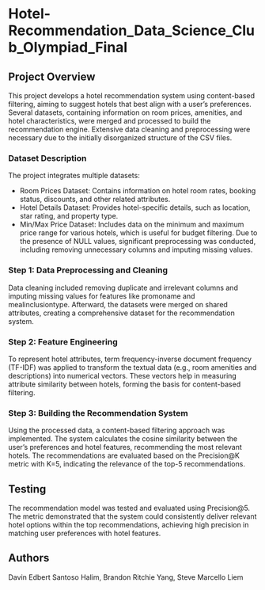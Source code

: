 # Hotel-Recommendation_Data_Science_Club_Olympiad_Final

## Project Overview
This project develops a hotel recommendation system using content-based filtering, aiming to suggest hotels that best align with a user’s preferences. Several datasets, containing information on room prices, amenities, and hotel characteristics, were merged and processed to build the recommendation engine. Extensive data cleaning and preprocessing were necessary due to the initially disorganized structure of the CSV files.

### Dataset Description
The project integrates multiple datasets:
- Room Prices Dataset: Contains information on hotel room rates, booking status, discounts, and other related attributes.
- Hotel Details Dataset: Provides hotel-specific details, such as location, star rating, and property type.
- Min/Max Price Dataset: Includes data on the minimum and maximum price range for various hotels, which is useful for budget filtering.
Due to the presence of NULL values, significant preprocessing was conducted, including removing unnecessary columns and imputing missing values.

### Step 1: Data Preprocessing and Cleaning
Data cleaning included removing duplicate and irrelevant columns and imputing missing values for features like promoname and mealinclusiontype. Afterward, the datasets were merged on shared attributes, creating a comprehensive dataset for the recommendation system.

### Step 2: Feature Engineering
To represent hotel attributes, term frequency-inverse document frequency (TF-IDF) was applied to transform the textual data (e.g., room amenities and descriptions) into numerical vectors. These vectors help in measuring attribute similarity between hotels, forming the basis for content-based filtering.

### Step 3: Building the Recommendation System
Using the processed data, a content-based filtering approach was implemented. The system calculates the cosine similarity between the user’s preferences and hotel features, recommending the most relevant hotels. The recommendations are evaluated based on the Precision@K metric with K=5, indicating the relevance of the top-5 recommendations.

## Testing
The recommendation model was tested and evaluated using Precision@5. The metric demonstrated that the system could consistently deliver relevant hotel options within the top recommendations, achieving high precision in matching user preferences with hotel features.

## Authors
Davin Edbert Santoso Halim, Brandon Ritchie Yang, Steve Marcello Liem
